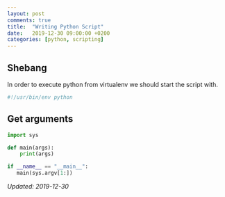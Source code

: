 ```yaml
---
layout: post
comments: true
title:  "Writing Python Script"
date:   2019-12-30 09:00:00 +0200
categories: [python, scripting]
---
```


## Shebang

In order to execute python from virtualenv we should start the script with.

``` python
#!/usr/bin/env python
```

## Get arguments

``` python
import sys

def main(args):
    print(args)

if __name__ == "__main__":
   main(sys.argv[1:])
```

_Updated: 2019-12-30_

